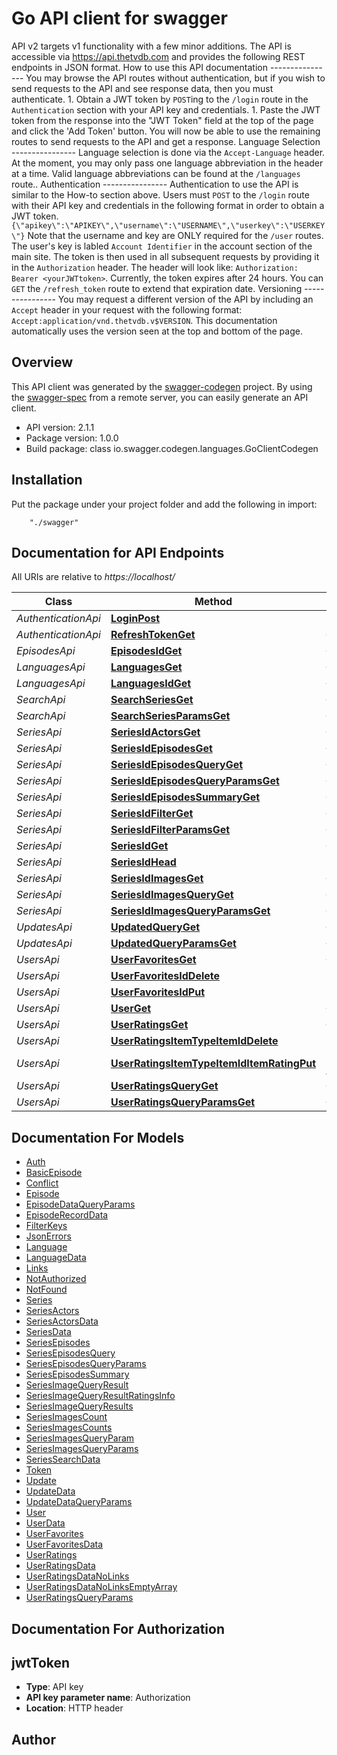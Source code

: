 # Go API client for swagger

API v2 targets v1 functionality with a few minor additions. The API is accessible via https://api.thetvdb.com and provides the following REST endpoints in JSON format.   How to use this API documentation ----------------   You may browse the API routes without authentication, but if you wish to send requests to the API and see response data, then you must authenticate. 1. Obtain a JWT token by `POST`ing  to the `/login` route in the `Authentication` section with your API key and credentials. 1. Paste the JWT token from the response into the \"JWT Token\" field at the top of the page and click the 'Add Token' button.   You will now be able to use the remaining routes to send requests to the API and get a response.   Language Selection ----------------   Language selection is done via the `Accept-Language` header. At the moment, you may only pass one language abbreviation in the header at a time. Valid language abbreviations can be found at the `/languages` route..   Authentication ----------------   Authentication to use the API is similar to the How-to section above. Users must `POST` to the `/login` route with their API key and credentials in the following format in order to obtain a JWT token.  `{\"apikey\":\"APIKEY\",\"username\":\"USERNAME\",\"userkey\":\"USERKEY\"}`  Note that the username and key are ONLY required for the `/user` routes. The user's key is labled `Account Identifier` in the account section of the main site. The token is then used in all subsequent requests by providing it in the `Authorization` header. The header will look like: `Authorization: Bearer <yourJWTtoken>`. Currently, the token expires after 24 hours. You can `GET` the `/refresh_token` route to extend that expiration date.   Versioning ----------------   You may request a different version of the API by including an `Accept` header in your request with the following format: `Accept:application/vnd.thetvdb.v$VERSION`. This documentation automatically uses the version seen at the top and bottom of the page.

## Overview
This API client was generated by the [swagger-codegen](https://github.com/swagger-api/swagger-codegen) project.  By using the [swagger-spec](https://github.com/swagger-api/swagger-spec) from a remote server, you can easily generate an API client.

- API version: 2.1.1
- Package version: 1.0.0
- Build package: class io.swagger.codegen.languages.GoClientCodegen

## Installation
Put the package under your project folder and add the following in import:
```
    "./swagger"
```

## Documentation for API Endpoints

All URIs are relative to *https://localhost/*

Class | Method | HTTP request | Description
------------ | ------------- | ------------- | -------------
*AuthenticationApi* | [**LoginPost**](docs/AuthenticationApi.md#loginpost) | **Post** /login | 
*AuthenticationApi* | [**RefreshTokenGet**](docs/AuthenticationApi.md#refreshtokenget) | **Get** /refresh_token | 
*EpisodesApi* | [**EpisodesIdGet**](docs/EpisodesApi.md#episodesidget) | **Get** /episodes/{id} | 
*LanguagesApi* | [**LanguagesGet**](docs/LanguagesApi.md#languagesget) | **Get** /languages | 
*LanguagesApi* | [**LanguagesIdGet**](docs/LanguagesApi.md#languagesidget) | **Get** /languages/{id} | 
*SearchApi* | [**SearchSeriesGet**](docs/SearchApi.md#searchseriesget) | **Get** /search/series | 
*SearchApi* | [**SearchSeriesParamsGet**](docs/SearchApi.md#searchseriesparamsget) | **Get** /search/series/params | 
*SeriesApi* | [**SeriesIdActorsGet**](docs/SeriesApi.md#seriesidactorsget) | **Get** /series/{id}/actors | 
*SeriesApi* | [**SeriesIdEpisodesGet**](docs/SeriesApi.md#seriesidepisodesget) | **Get** /series/{id}/episodes | 
*SeriesApi* | [**SeriesIdEpisodesQueryGet**](docs/SeriesApi.md#seriesidepisodesqueryget) | **Get** /series/{id}/episodes/query | 
*SeriesApi* | [**SeriesIdEpisodesQueryParamsGet**](docs/SeriesApi.md#seriesidepisodesqueryparamsget) | **Get** /series/{id}/episodes/query/params | 
*SeriesApi* | [**SeriesIdEpisodesSummaryGet**](docs/SeriesApi.md#seriesidepisodessummaryget) | **Get** /series/{id}/episodes/summary | 
*SeriesApi* | [**SeriesIdFilterGet**](docs/SeriesApi.md#seriesidfilterget) | **Get** /series/{id}/filter | 
*SeriesApi* | [**SeriesIdFilterParamsGet**](docs/SeriesApi.md#seriesidfilterparamsget) | **Get** /series/{id}/filter/params | 
*SeriesApi* | [**SeriesIdGet**](docs/SeriesApi.md#seriesidget) | **Get** /series/{id} | 
*SeriesApi* | [**SeriesIdHead**](docs/SeriesApi.md#seriesidhead) | **Head** /series/{id} | 
*SeriesApi* | [**SeriesIdImagesGet**](docs/SeriesApi.md#seriesidimagesget) | **Get** /series/{id}/images | 
*SeriesApi* | [**SeriesIdImagesQueryGet**](docs/SeriesApi.md#seriesidimagesqueryget) | **Get** /series/{id}/images/query | 
*SeriesApi* | [**SeriesIdImagesQueryParamsGet**](docs/SeriesApi.md#seriesidimagesqueryparamsget) | **Get** /series/{id}/images/query/params | 
*UpdatesApi* | [**UpdatedQueryGet**](docs/UpdatesApi.md#updatedqueryget) | **Get** /updated/query | 
*UpdatesApi* | [**UpdatedQueryParamsGet**](docs/UpdatesApi.md#updatedqueryparamsget) | **Get** /updated/query/params | 
*UsersApi* | [**UserFavoritesGet**](docs/UsersApi.md#userfavoritesget) | **Get** /user/favorites | 
*UsersApi* | [**UserFavoritesIdDelete**](docs/UsersApi.md#userfavoritesiddelete) | **Delete** /user/favorites/{id} | 
*UsersApi* | [**UserFavoritesIdPut**](docs/UsersApi.md#userfavoritesidput) | **Put** /user/favorites/{id} | 
*UsersApi* | [**UserGet**](docs/UsersApi.md#userget) | **Get** /user | 
*UsersApi* | [**UserRatingsGet**](docs/UsersApi.md#userratingsget) | **Get** /user/ratings | 
*UsersApi* | [**UserRatingsItemTypeItemIdDelete**](docs/UsersApi.md#userratingsitemtypeitemiddelete) | **Delete** /user/ratings/{itemType}/{itemId} | 
*UsersApi* | [**UserRatingsItemTypeItemIdItemRatingPut**](docs/UsersApi.md#userratingsitemtypeitemiditemratingput) | **Put** /user/ratings/{itemType}/{itemId}/{itemRating} | 
*UsersApi* | [**UserRatingsQueryGet**](docs/UsersApi.md#userratingsqueryget) | **Get** /user/ratings/query | 
*UsersApi* | [**UserRatingsQueryParamsGet**](docs/UsersApi.md#userratingsqueryparamsget) | **Get** /user/ratings/query/params | 


## Documentation For Models

 - [Auth](docs/Auth.md)
 - [BasicEpisode](docs/BasicEpisode.md)
 - [Conflict](docs/Conflict.md)
 - [Episode](docs/Episode.md)
 - [EpisodeDataQueryParams](docs/EpisodeDataQueryParams.md)
 - [EpisodeRecordData](docs/EpisodeRecordData.md)
 - [FilterKeys](docs/FilterKeys.md)
 - [JsonErrors](docs/JsonErrors.md)
 - [Language](docs/Language.md)
 - [LanguageData](docs/LanguageData.md)
 - [Links](docs/Links.md)
 - [NotAuthorized](docs/NotAuthorized.md)
 - [NotFound](docs/NotFound.md)
 - [Series](docs/Series.md)
 - [SeriesActors](docs/SeriesActors.md)
 - [SeriesActorsData](docs/SeriesActorsData.md)
 - [SeriesData](docs/SeriesData.md)
 - [SeriesEpisodes](docs/SeriesEpisodes.md)
 - [SeriesEpisodesQuery](docs/SeriesEpisodesQuery.md)
 - [SeriesEpisodesQueryParams](docs/SeriesEpisodesQueryParams.md)
 - [SeriesEpisodesSummary](docs/SeriesEpisodesSummary.md)
 - [SeriesImageQueryResult](docs/SeriesImageQueryResult.md)
 - [SeriesImageQueryResultRatingsInfo](docs/SeriesImageQueryResultRatingsInfo.md)
 - [SeriesImageQueryResults](docs/SeriesImageQueryResults.md)
 - [SeriesImagesCount](docs/SeriesImagesCount.md)
 - [SeriesImagesCounts](docs/SeriesImagesCounts.md)
 - [SeriesImagesQueryParam](docs/SeriesImagesQueryParam.md)
 - [SeriesImagesQueryParams](docs/SeriesImagesQueryParams.md)
 - [SeriesSearchData](docs/SeriesSearchData.md)
 - [Token](docs/Token.md)
 - [Update](docs/Update.md)
 - [UpdateData](docs/UpdateData.md)
 - [UpdateDataQueryParams](docs/UpdateDataQueryParams.md)
 - [User](docs/User.md)
 - [UserData](docs/UserData.md)
 - [UserFavorites](docs/UserFavorites.md)
 - [UserFavoritesData](docs/UserFavoritesData.md)
 - [UserRatings](docs/UserRatings.md)
 - [UserRatingsData](docs/UserRatingsData.md)
 - [UserRatingsDataNoLinks](docs/UserRatingsDataNoLinks.md)
 - [UserRatingsDataNoLinksEmptyArray](docs/UserRatingsDataNoLinksEmptyArray.md)
 - [UserRatingsQueryParams](docs/UserRatingsQueryParams.md)


## Documentation For Authorization


## jwtToken

- **Type**: API key 
- **API key parameter name**: Authorization
- **Location**: HTTP header


## Author



